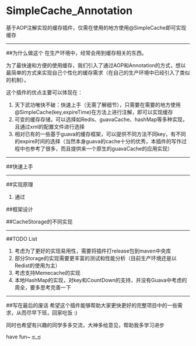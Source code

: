 # SimpleCache_Annotation
基于AOP注解实现的缓存插件，仅需在使用的地方使用@SimpleCache即可实现缓存

---

##为什么做这个
在生产环境中，经常会用到缓存相关的东西。

为了最快速和方便的使用缓存，我们引入了通过AOP和Annotation的方式，想以最简单的方式来实现自己个性化的缓存需求（在自己的生产环境中已经引入了类似的机制）。

这个插件的优点主要可以体现在：
1. 天下武功唯快不破：快速上手（无需了解细节），只需要在需要的地方使用@SimpleCache(key,expireTime)在方法上进行注解，即可以实现缓存
2. 可变的缓存存储，可以选择如Redis、guavaCache、hashMap等多种实现，且通过xml的配置文件进行选择
3. 相对已有的一些基于guava的缓存框架，可以提供不同方法不同key，有不同的expire时间的选择（当然本身guava的cache十分的优秀，本插件的写作过程中也参考了很多，而且提供来一个原生的guavaCache的应用实现）

---

##快速上手

---

##实现原理
1. 通过


##框架设计


##CacheStorage的不同实现

---

##TODO List
1. 考虑为了更好的实现易用性，需要将插件打release包到maven中央库
2. 部分Storage的实现需要更丰富的测试和性能分析（目前生产环境还是以Redist的使用为主）
3. 考虑支持Memecache的实现
4. 本地HashMap的实现，对key和CountDown的支持，并没有Guava中考虑的周全，要多思考完善一下

---

##写在最后的废话
希望这个插件能够帮助大家更快更好的完整项目中的一些需求，从而尽早下班，回家吃饭 :)

同时也希望有兴趣的同学多多交流，大神多给意见，帮助我多学习进步

have fun~ ಥ_ಥ
